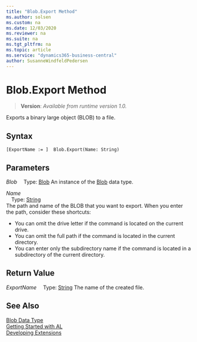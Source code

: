 ```yaml
---
title: "Blob.Export Method"
ms.author: solsen
ms.custom: na
ms.date: 12/03/2020
ms.reviewer: na
ms.suite: na
ms.tgt_pltfrm: na
ms.topic: article
ms.service: "dynamics365-business-central"
author: SusanneWindfeldPedersen
---
```

[//]: # (START>DO_NOT_EDIT)
[//]: # (IMPORTANT:Do not edit any of the content between here and the END>DO_NOT_EDIT.)
[//]: # (Any modifications should be made in the .xml files in the ModernDev repo.)
# Blob.Export Method
> **Version**: _Available from runtime version 1.0._

Exports a binary large object (BLOB) to a file.


## Syntax
```
[ExportName := ]  Blob.Export(Name: String)
```
## Parameters
*Blob*
&emsp;Type: [Blob](blob-data-type.md)
An instance of the [Blob](blob-data-type.md) data type.

*Name*  
&emsp;Type: [String](../string/string-data-type.md)  
The path and name of the BLOB that you want to export. When you enter the path, consider these shortcuts:
-   You can omit the drive letter if the command is located on the current drive.
-   You can omit the full path if the command is located in the current directory.
-   You can enter only the subdirectory name if the command is located in a subdirectory of the current directory.
          


## Return Value
*ExportName*
&emsp;Type: [String](../string/string-data-type.md)
The name of the created file.


[//]: # (IMPORTANT: END>DO_NOT_EDIT)
## See Also
[Blob Data Type](blob-data-type.md)  
[Getting Started with AL](../../devenv-get-started.md)  
[Developing Extensions](../../devenv-dev-overview.md)
